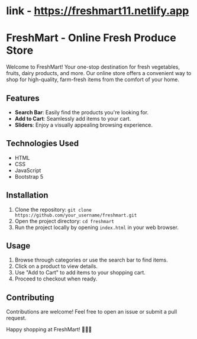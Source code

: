 # link -  https://freshmart11.netlify.app

# FreshMart - Online Fresh Produce Store

Welcome to FreshMart! Your one-stop destination for fresh vegetables, fruits, dairy products, and more. Our online store offers a convenient way to shop for high-quality, farm-fresh items from the comfort of your home.

## Features

- **Search Bar**: Easily find the products you're looking for.
- **Add to Cart**: Seamlessly add items to your cart.
- **Sliders**: Enjoy a visually appealing browsing experience.

## Technologies Used

- HTML
- CSS
- JavaScript
- Bootstrap 5

## Installation

1. Clone the repository: `git clone https://github.com/your_username/freshmart.git`
2. Open the project directory: `cd freshmart`
3. Run the project locally by opening `index.html` in your web browser.

## Usage

1. Browse through categories or use the search bar to find items.
2. Click on a product to view details.
3. Use "Add to Cart" to add items to your shopping cart.
4. Proceed to checkout when ready.

## Contributing

Contributions are welcome! Feel free to open an issue or submit a pull request.



Happy shopping at FreshMart! 🌿🍎🥕
